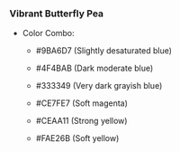 ### Vibrant Butterfly Pea

* Color Combo:
    - \#9BA6D7 (Slightly desaturated blue)
    - \#4F4BAB (Dark moderate blue)
    - \#333349 (Very dark grayish blue)

    - \#CE7FE7 (Soft magenta)
    - \#CEAA11 (Strong yellow)
    - \#FAE26B (Soft yellow)